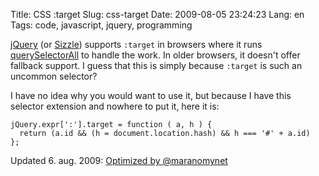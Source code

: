 Title: CSS :target
Slug: css-target
Date: 2009-08-05 23:24:23
Lang: en
Tags: code, javascript, jquery, programming

[jQuery][1] (or [Sizzle][2]) supports `:target` in browsers where it runs [querySelectorAll][3] to handle the work. In older browsers, it doesn't offer fallback support. I guess that this is simply because `:target` is such an uncommon selector?

I have no idea why you would want to use it, but because I have this selector extension and nowhere to put it, here it is:

    jQuery.expr[':'].target = function ( a, h ) {
      return (a.id && (h = document.location.hash) && h === '#' + a.id)
    };

Updated 6. aug. 2009: [Optimized by @maranomynet][4]

[1]: http://docs.jquery.com/Selectors
[2]: http://sizzlejs.com/
[3]: http://www.w3.org/TR/selectors-api/
[4]: http://twitter.com/maranomynet/status/3156396467